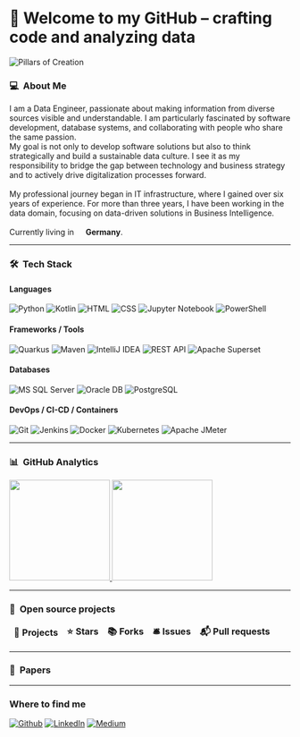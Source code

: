 <h1>🔭 Welcome to my GitHub – crafting code and analyzing data</h1>

![Pillars of Creation](https://raw.githubusercontent.com/ascdata/ascdata/main/pillars_of_creation.gif)

<h3> 💻 &nbsp;About Me </h3>
<p>
I am a Data Engineer, passionate about making information from diverse sources visible and understandable. I am particularly fascinated by software development, database systems, and collaborating with people who share the same passion.<br>
My goal is not only to develop software solutions but also to think strategically and build a sustainable data culture. I see it as my responsibility to bridge the gap between technology and business strategy and to actively drive digitalization processes forward.<br><br>
My professional journey began in IT infrastructure, where I gained over six years of experience. For more than three years, I have been working in the data domain, focusing on data-driven solutions in Business Intelligence.<br><br>
Currently living in <img src="https://cdn-icons-png.flaticon.com/512/197/197571.png" width="13"/> <b>Germany</b>.
</p>

***

<h3> 🛠 &nbsp;Tech Stack</h3>

<h4>Languages</h4>
<p>
  <img alt="Python" src="https://img.shields.io/badge/-Python-3776AB?style=flat-square&logo=python&logoColor=white" />
  <img alt="Kotlin" src="https://img.shields.io/badge/-Kotlin-7F52FF?style=flat-square&logo=kotlin&logoColor=white" />
  <img alt="HTML" src="https://img.shields.io/badge/-HTML-E34F26?style=flat-square&logo=html5&logoColor=white" />
  <img alt="CSS" src="https://img.shields.io/badge/-CSS-1572B6?style=flat-square&logo=css3&logoColor=white" />
  <img alt="Jupyter Notebook" src="https://img.shields.io/badge/-Jupyter%20Notebook-F37626?style=flat-square&logo=jupyter&logoColor=white" />
  <img alt="PowerShell" src="https://img.shields.io/badge/-PowerShell-012456?style=flat-square&logo=powershell&logoColor=white" />
</p>

<h4>Frameworks / Tools</h4>
<p>
  <img alt="Quarkus" src="https://img.shields.io/badge/-Quarkus-E10031?style=flat-square&logo=quarkus&logoColor=white" />
  <img alt="Maven" src="https://img.shields.io/badge/-Maven-C71A36?style=flat-square&logo=Apache%20Maven&logoColor=white" />
  <img alt="IntelliJ IDEA" src="https://img.shields.io/badge/-IntelliJ%20IDEA-000000?style=flat-square&logo=intellij-idea&logoColor=white" />
  <img alt="REST API" src="https://img.shields.io/badge/-REST%20API-FF6C37?style=flat-square" />
  <img alt="Apache Superset" src="https://img.shields.io/badge/-Apache%20Superset-E24E0A?style=flat-square&logo=apache&logoColor=white" />
</p>

<h4>Databases</h4>
<p>
  <img alt="MS SQL Server" src="https://img.shields.io/badge/-MS%20SQL%20Server-CC2927?style=flat-square&logo=microsoft-sql-server&logoColor=white" />
  <img alt="Oracle DB" src="https://img.shields.io/badge/-Oracle-FF0000?style=flat-square&logo=oracle&logoColor=white" />
  <img alt="PostgreSQL" src="https://img.shields.io/badge/-PostgreSQL-4169E1?style=flat-square&logo=postgresql&logoColor=white" />
</p>

<h4>DevOps / CI-CD / Containers</h4>
<p>
  <img alt="Git" src="https://img.shields.io/badge/-Git-F05032?style=flat-square&logo=git&logoColor=white" />
  <img alt="Jenkins" src="https://img.shields.io/badge/-Jenkins-D24939?style=flat-square&logo=jenkins&logoColor=white" />
  <img alt="Docker" src="https://img.shields.io/badge/-Docker-46a2f1?style=flat-square&logo=docker&logoColor=white" />
  <img alt="Kubernetes" src="https://img.shields.io/badge/-Kubernetes-326CE5?style=flat-square&logo=kubernetes&logoColor=white" />
  <img alt="Apache JMeter" src="https://img.shields.io/badge/-Apache%20JMeter-269539?style=flat-square&logo=apache&logoColor=white" />
</p>

***

<h3> 📊 &nbsp;GitHub Analytics</h3>
<p>
<a href="https://github.com/ascdata">
  <img height="180em" src="https://github-readme-stats.vercel.app/api?username=ascdata&show_icons=true&theme=radical" />
  <img height="180em" src="https://github-readme-stats-eight-theta.vercel.app/api/top-langs/?username=ascdata&theme=radical&layout=compact&exclude_lang=java+r" />
</a>
</p>

***

<h3>🔧 &nbsp;Open source projects</h3>
<table>
  <thead align="center">
    <tr border: none;>
      <td><b>🎁 Projects</b></td>
      <td><b>⭐ Stars</b></td>
      <td><b>📚 Forks</b></td>
      <td><b>🛎 Issues</b></td>
      <td><b>📬 Pull requests</b></td>
    </tr>
  </thead>
  <tbody>
 
  </tbody>
</table>

***

<h3>📝 &nbsp;Papers</h3>
<ul>
  
</ul>

***

<h3>Where to find me</h3>
<p><a href="https://github.com/ascdata" target="_blank"><img alt="Github" src="https://img.shields.io/badge/GitHub-%2312100E.svg?&style=for-the-badge&logo=Github&logoColor=white" /></a> 
</a> <a href="https://www.linkedin.com/in/schaudin" target="_blank"><img alt="LinkedIn" src="https://img.shields.io/badge/linkedin-%230077B5.svg?&style=for-the-badge&logo=linkedin&logoColor=white" /></a> 
<a href="https://medium.com/@alexander.schaudin" target="_blank"><img alt="Medium" src="https://img.shields.io/badge/medium-%2312100E.svg?&style=for-the-badge&logo=medium&logoColor=white" /></a>
</p>
